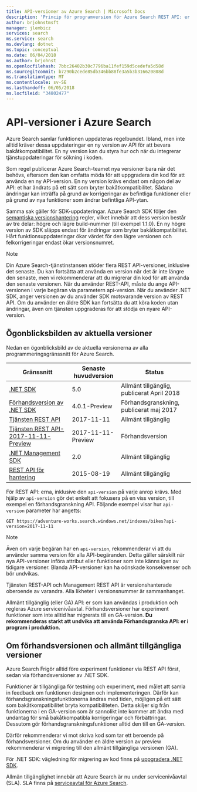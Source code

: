 ```yaml
---
title: API-versioner av Azure Search | Microsoft Docs
description: 'Princip för programversion för Azure Search REST API: er och klientbiblioteket i .NET SDK.'
author: brjohnstmsft
manager: jlembicz
services: search
ms.service: search
ms.devlang: dotnet
ms.topic: conceptual
ms.date: 06/04/2018
ms.author: brjohnst
ms.openlocfilehash: 7bbc26402b30c7796ba11fef159d5cedefa5d58d
ms.sourcegitcommit: b7290b2cede85db346bb88fe3a5b3b316620808d
ms.translationtype: MT
ms.contentlocale: sv-SE
ms.lasthandoff: 06/05/2018
ms.locfileid: "34802477"
---
```

# <a name="api-versions-in-azure-search"></a>API-versioner i Azure Search
Azure Search samlar funktionen uppdateras regelbundet. Ibland, men inte alltid kräver dessa uppdateringar en ny version av API för att bevara bakåtkompatibilitet. En ny version kan du styra hur och när du integrerar tjänstuppdateringar för sökning i koden.

Som regel publicerar Azure Search-teamet nya versioner bara när det behövs, eftersom den kan omfatta möda för att uppgradera din kod för att använda en ny API-version. En ny version krävs endast om någon del av API: et har ändrats på ett sätt som bryter bakåtkompatibilitet. Sådana ändringar kan inträffa på grund av korrigeringar av befintliga funktioner eller på grund av nya funktioner som ändrar befintliga API-ytan.

Samma sak gäller för SDK-uppdateringar. Azure Search SDK följer den [semantiska versionshantering](http://semver.org/) regler, vilket innebär att dess version består av tre delar: högre och lägre build-nummer (till exempel 1.1.0). En ny högre version av SDK släpps endast för ändringar som bryter bakåtkompatibilitet. Hårt funktionsuppdateringar ökar värdet för den lägre versionen och felkorrigeringar endast ökar versionsnumret.

> [!NOTE]
> Din Azure Search-tjänstinstansen stöder flera REST API-versioner, inklusive det senaste. Du kan fortsätta att använda en version när det är inte längre den senaste, men vi rekommenderar att du migrerar din kod för att använda den senaste versionen. När du använder REST-API, måste du ange API-versionen i varje begäran via parametern api-version. När du använder .NET SDK, anger versionen av du använder SDK motsvarande version av REST API. Om du använder en äldre SDK kan fortsätta du att köra koden utan ändringar, även om tjänsten uppgraderas för att stödja en nyare API-version.

## <a name="snapshot-of-current-versions"></a>Ögonblicksbilden av aktuella versioner
Nedan en ögonblicksbild av de aktuella versionerna av alla programmeringsgränssnitt för Azure Search.

| Gränssnitt | Senaste huvudversion | Status |
| --- | --- | --- |
| [.NET SDK](https://aka.ms/search-sdk) |5.0 |Allmänt tillgänglig, publicerat April 2018 |
| [Förhandsversion av .NET SDK](https://aka.ms/search-sdk-preview) |4.0.1-Preview |Förhandsgranskning, publicerat maj 2017 |
| [Tjänsten REST API](https://docs.microsoft.com/rest/api/searchservice/) |2017-11-11 |Allmänt tillgänglig |
| [Tjänsten REST API-2017-11-11-Preview](search-api-2017-11-11-preview.md) |2017-11-11-Preview |Förhandsversion |
| [.NET Management SDK](https://aka.ms/search-mgmt-sdk) |2.0 |Allmänt tillgänglig |
| [REST API för hantering](https://docs.microsoft.com/rest/api/searchmanagement/) |2015-08-19 |Allmänt tillgänglig |

För REST API: erna, inklusive den `api-version` på varje anrop krävs. Med hjälp av `api-version` gör det enkelt att fokusera på en viss version, till exempel en förhandsgranskning API. Följande exempel visar hur `api-version` parameter har angetts:

    GET https://adventure-works.search.windows.net/indexes/bikes?api-version=2017-11-11

> [!NOTE]
> Även om varje begäran har en `api-version`, rekommenderar vi att du använder samma version för alla API-begäranden. Detta gäller särskilt när nya API-versioner införa attribut eller funktioner som inte känns igen av tidigare versioner. Blanda API-versioner kan ha oönskade konsekvenser och bör undvikas.
>
> Tjänsten REST-API och Management REST API är versionshanterade oberoende av varandra. Alla likheter i versionsnummer är sammanhanget.

Allmänt tillgänglig (eller GA) API: er som kan användas i produktion och regleras Azure servicenivåavtal. Förhandsversioner har experiment funktioner som inte alltid har migrerats till en GA-version. **Du rekommenderas starkt att undvika att använda Förhandsgranska API: er i program i produktion.**

## <a name="about-preview-and-generally-available-versions"></a>Om förhandsversionen och allmänt tillgängliga versioner
Azure Search Frigör alltid före experiment funktioner via REST API först, sedan via förhandsversioner av .NET SDK.

Funktioner är tillgängliga för testning och experiment, med målet att samla in feedback om funktionen designen och implementeringen. Därför kan förhandsgranskningsfunktionerna ändras med tiden, möjligen på ett sätt som bakåtkompatibilitet bryta kompatibiliteten. Detta skiljer sig från funktionerna i en GA-version som är sannolikt inte kommer att ändra med undantag för små bakåtkompatibla korrigeringar och förbättringar. Dessutom gör förhandsgranskningsfunktioner alltid den till en GA-version.

Därför rekommenderar vi mot skriva kod som tar ett beroende på förhandsversioner. Om du använder en äldre version av preview rekommenderar vi migrering till den allmänt tillgängliga versionen (GA).

För .NET SDK: vägledning för migrering av kod finns på [uppgradera .NET SDK](search-dotnet-sdk-migration.md).

Allmän tillgänglighet innebär att Azure Search är nu under servicenivåavtal (SLA). SLA finns på [serviceavtal för Azure Search](https://azure.microsoft.com/support/legal/sla/search/v1_0/).
